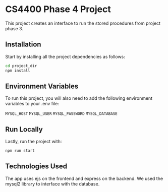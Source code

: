 
# CS4400 Phase 4 Project

This project creates an interface to run the stored procedures from project phase 3.



## Installation

Start by installing all the project dependencies as follows:

```bash
cd project_dir
npm install
```
    
## Environment Variables

To run this project, you will also need to add the following environment variables to your .env file:

`MYSQL_HOST`
`MYSQL_USER`
`MYSQL_PASSWORD`
`MYSQL_DATABASE`




## Run Locally

Lastly, run the project with:

```bash
npm run start
```
## Technologies Used
The app uses ejs on the frontend and express on the backend. We used the mysql2 library to interface with the database. 
